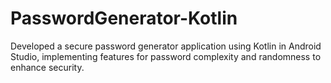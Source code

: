 # PasswordGenerator-Kotlin
Developed a secure password generator application using
Kotlin in Android Studio, implementing features for
password complexity and randomness to enhance
security.
